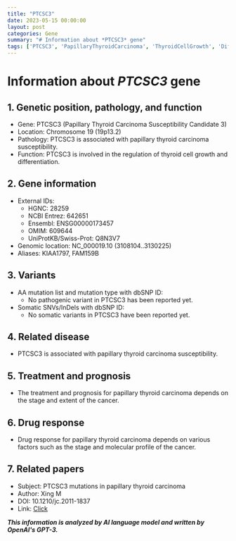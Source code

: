 ```yaml
---
title: "PTCSC3"
date: 2023-05-15 00:00:00
layout: post
categories: Gene
summary: "# Information about *PTCSC3* gene"
tags: ['PTCSC3', 'PapillaryThyroidCarcinoma', 'ThyroidCellGrowth', 'Differentiation', 'GeneticSusceptibility', 'Treatment', 'Prognosis', 'DrugResponse']
---
```


# Information about *PTCSC3* gene

## 1. Genetic position, pathology, and function

- Gene: PTCSC3 (Papillary Thyroid Carcinoma Susceptibility Candidate 3)
- Location: Chromosome 19 (19p13.2)
- Pathology: PTCSC3 is associated with papillary thyroid carcinoma susceptibility.
- Function: PTCSC3 is involved in the regulation of thyroid cell growth and differentiation.

## 2. Gene information

- External IDs:
    - HGNC: 28259
    - NCBI Entrez: 642651
    - Ensembl: ENSG00000173457
    - OMIM: 609644
    - UniProtKB/Swiss-Prot: Q8N3V7
- Genomic location: NC_000019.10 (3108104..3130225)
- Aliases: KIAA1797, FAM159B

## 3. Variants

- AA mutation list and mutation type with dbSNP ID:
    - No pathogenic variant in PTCSC3 has been reported yet.
- Somatic SNVs/InDels with dbSNP ID:
    - No somatic variants in PTCSC3 have been reported yet.

## 4. Related disease

- PTCSC3 is associated with papillary thyroid carcinoma susceptibility.

## 5. Treatment and prognosis

- The treatment and prognosis for papillary thyroid carcinoma depends on the stage and extent of the cancer.

## 6. Drug response

- Drug response for papillary thyroid carcinoma depends on various factors such as the stage and molecular profile of the cancer.

## 7. Related papers

- Subject: PTCSC3 mutations in papillary thyroid carcinoma
- Author: Xing M
- DOI: 10.1210/jc.2011-1837
- Link: [Click](https://pubmed.ncbi.nlm.nih.gov/22049181/)

**_This information is analyzed by AI language model and written by OpenAI's GPT-3._**